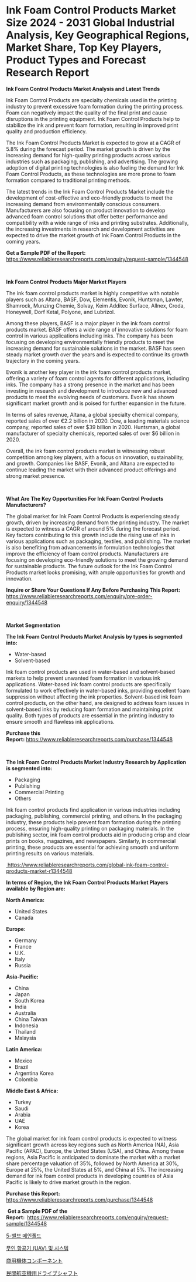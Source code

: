 <p><h1>Ink Foam Control Products Market Size 2024 - 2031 Global Industrial Analysis, Key Geographical Regions, Market Share, Top Key Players, Product Types and Forecast Research Report</h1></p><p><strong>Ink Foam Control Products Market Analysis and Latest Trends</strong></p>
<p><p>Ink Foam Control Products are specialty chemicals used in the printing industry to prevent excessive foam formation during the printing process. Foam can negatively impact the quality of the final print and cause disruptions in the printing equipment. Ink Foam Control Products help to stabilize the ink and prevent foam formation, resulting in improved print quality and production efficiency.</p><p>The Ink Foam Control Products Market is expected to grow at a CAGR of 5.8% during the forecast period. The market growth is driven by the increasing demand for high-quality printing products across various industries such as packaging, publishing, and advertising. The growing adoption of digital printing technologies is also fueling the demand for Ink Foam Control Products, as these technologies are more prone to foam formation compared to traditional printing methods.</p><p>The latest trends in the Ink Foam Control Products Market include the development of cost-effective and eco-friendly products to meet the increasing demand from environmentally conscious consumers. Manufacturers are also focusing on product innovation to develop advanced foam control solutions that offer better performance and compatibility with a wide range of inks and printing substrates. Additionally, the increasing investments in research and development activities are expected to drive the market growth of Ink Foam Control Products in the coming years.</p></p>
<p><strong>Get a Sample PDF of the Report:&nbsp;</strong> <a href="https://www.reliableresearchreports.com/enquiry/request-sample/1344548">https://www.reliableresearchreports.com/enquiry/request-sample/1344548</a></p>
<p>&nbsp;</p>
<p><strong>Ink Foam Control Products Major Market Players</strong></p>
<p><p>The ink foam control products market is highly competitive with notable players such as Altana, BASF, Dow, Elementis, Evonik, Huntsman, Lawter, Shamrock, Munzing Chemie, Solvay, Keim Additec Surface, Allnex, Croda, Honeywell, Dorf Ketal, Polyone, and Lubrizol.</p><p>Among these players, BASF is a major player in the ink foam control products market. BASF offers a wide range of innovative solutions for foam control in various applications including inks. The company has been focusing on developing environmentally friendly products to meet the increasing demand for sustainable solutions in the market. BASF has seen steady market growth over the years and is expected to continue its growth trajectory in the coming years.</p><p>Evonik is another key player in the ink foam control products market, offering a variety of foam control agents for different applications, including inks. The company has a strong presence in the market and has been investing in research and development to introduce new and advanced products to meet the evolving needs of customers. Evonik has shown significant market growth and is poised for further expansion in the future.</p><p>In terms of sales revenue, Altana, a global specialty chemical company, reported sales of over €2.2 billion in 2020. Dow, a leading materials science company, reported sales of over $39 billion in 2020. Huntsman, a global manufacturer of specialty chemicals, reported sales of over $6 billion in 2020.</p><p>Overall, the ink foam control products market is witnessing robust competition among key players, with a focus on innovation, sustainability, and growth. Companies like BASF, Evonik, and Altana are expected to continue leading the market with their advanced product offerings and strong market presence.</p></p>
<p>&nbsp;</p>
<p><strong>What Are The Key Opportunities For Ink Foam Control Products Manufacturers?</strong></p>
<p><p>The global market for Ink Foam Control Products is experiencing steady growth, driven by increasing demand from the printing industry. The market is expected to witness a CAGR of around 5% during the forecast period. Key factors contributing to this growth include the rising use of inks in various applications such as packaging, textiles, and publishing. The market is also benefiting from advancements in formulation technologies that improve the efficiency of foam control products. Manufacturers are focusing on developing eco-friendly solutions to meet the growing demand for sustainable products. The future outlook for the Ink Foam Control Products market looks promising, with ample opportunities for growth and innovation.</p></p>
<p><strong>Inquire or Share Your Questions If Any Before Purchasing This Report:</strong> <a href="https://www.reliableresearchreports.com/enquiry/pre-order-enquiry/1344548">https://www.reliableresearchreports.com/enquiry/pre-order-enquiry/1344548</a></p>
<p>&nbsp;</p>
<p><strong>Market Segmentation</strong></p>
<p><strong>The Ink Foam Control Products Market Analysis by types is segmented into:</strong></p>
<p><ul><li>Water-based</li><li>Solvent-based</li></ul></p>
<p><p>Ink foam control products are used in water-based and solvent-based markets to help prevent unwanted foam formation in various ink applications. Water-based ink foam control products are specifically formulated to work effectively in water-based inks, providing excellent foam suppression without affecting the ink properties. Solvent-based ink foam control products, on the other hand, are designed to address foam issues in solvent-based inks by reducing foam formation and maintaining print quality. Both types of products are essential in the printing industry to ensure smooth and flawless ink applications.</p></p>
<p><strong>Purchase this Report:&nbsp;</strong><a href="https://www.reliableresearchreports.com/purchase/1344548">https://www.reliableresearchreports.com/purchase/1344548</a></p>
<p>&nbsp;</p>
<p><strong>The Ink Foam Control Products Market Industry Research by Application is segmented into:</strong></p>
<p><ul><li>Packaging</li><li>Publishing</li><li>Commercial Printing</li><li>Others</li></ul></p>
<p><p>Ink foam control products find application in various industries including packaging, publishing, commercial printing, and others. In the packaging industry, these products help prevent foam formation during the printing process, ensuring high-quality printing on packaging materials. In the publishing sector, ink foam control products aid in producing crisp and clear prints on books, magazines, and newspapers. Similarly, in commercial printing, these products are essential for achieving smooth and uniform printing results on various materials.</p></p>
<p><a href="https://www.reliableresearchreports.com/global-ink-foam-control-products-market-r1344548">&nbsp;https://www.reliableresearchreports.com/global-ink-foam-control-products-market-r1344548</a></p>
<p><strong>In terms of Region, the Ink Foam Control Products Market Players available by Region are:</strong></p>
<p>
    <p> <strong> North America: </strong>
        <ul>
            <li>United States</li>
            <li>Canada</li>
        </ul>
        </p> 
    <p> <strong> Europe: </strong>
        <ul>
            <li>Germany</li>
            <li>France</li>
            <li>U.K.</li>
            <li>Italy</li>
            <li>Russia</li>
        </ul>
        </p> 
    <p> <strong> Asia-Pacific: </strong>
        <ul>
            <li>China</li>
            <li>Japan</li>
            <li>South Korea</li>
            <li>India</li>
            <li>Australia</li>
            <li>China Taiwan</li>
            <li>Indonesia</li>
            <li>Thailand</li>
            <li>Malaysia</li>
        </ul>
        </p> 
    <p> <strong> Latin America: </strong>
        <ul>
            <li>Mexico</li>
            <li>Brazil</li>
            <li>Argentina Korea</li>
            <li>Colombia</li>
        </ul>
        </p> 
    <p> <strong> Middle East & Africa: </strong>
        <ul>
            <li>Turkey</li>
            <li>Saudi</li>
            <li>Arabia</li>
            <li>UAE</li>
            <li>Korea</li>
        </ul>
    </p>
    </p>
<p><p>The global market for ink foam control products is expected to witness significant growth across key regions such as North America (NA), Asia Pacific (APAC), Europe, the United States (USA), and China. Among these regions, Asia Pacific is anticipated to dominate the market with a market share percentage valuation of 35%, followed by North America at 30%, Europe at 25%, the United States at 5%, and China at 5%. The increasing demand for ink foam control products in developing countries of Asia Pacific is likely to drive market growth in the region.</p></p>
<p><strong>Purchase this Report: </strong><a href="https://www.reliableresearchreports.com/purchase/1344548">https://www.reliableresearchreports.com/purchase/1344548</a></p>
<p>&nbsp;<strong>Get a Sample PDF of the Report:&nbsp;&nbsp;</strong><a href="https://www.reliableresearchreports.com/enquiry/request-sample/1344548">https://www.reliableresearchreports.com/enquiry/request-sample/1344548</a></p>
<p><strong></strong></p>
<p><p><a href="https://github.com/Jackieshlerin98056/Market-Research-Report-List-1/blob/main/530720491421.md">5-밸브 메인폴드</a></p><p><a href="https://medium.com/@jenniferstanley2022/%EB%AC%B4%EC%9D%B8-%ED%95%AD%EA%B3%B5%EA%B8%B0-uav-%EB%B0%8F-%EC%8B%9C%EC%8A%A4%ED%85%9C-%EC%8B%9C%EC%9E%A5-%EB%B6%84%EC%84%9D-%EB%B0%8F-%ED%81%AC%EA%B8%B0-%EC%98%88%EC%B8%A1%EC%9D%80-2024%EB%85%84%EB%B6%80%ED%84%B0-2031%EB%85%84%EA%B9%8C%EC%A7%80%EC%9D%98-%EA%B8%B0%EA%B0%84%EC%9D%84-%EB%8C%80%EC%83%81%EC%9C%BC%EB%A1%9C-%ED%95%A9%EB%8B%88%EB%8B%A4-8176f6cd7315">무인 항공기 (UAV) 및 시스템</a></p><p><a href="https://github.com/one-cool-chick/Market-Research-Report-List-1/blob/main/5117413100123.md">商用機体コンポーネント</a></p><p><a href="https://github.com/luffiazaza/Market-Research-Report-List-1/blob/main/7589271100122.md">民間航空機用ドライブシャフト</a></p></p>